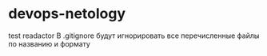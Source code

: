 # devops-netology
test readactor
В  .gitignore будут игнорировать все перечисленные файлы по названию и формату